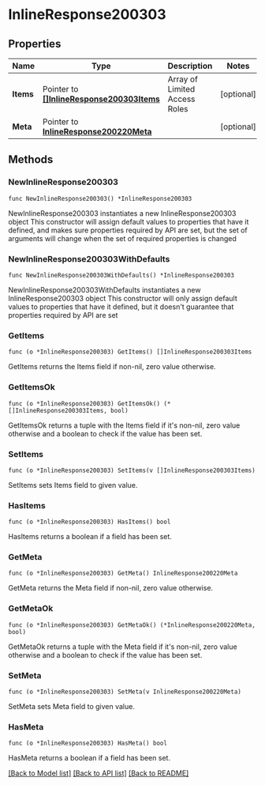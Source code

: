 # InlineResponse200303

## Properties

Name | Type | Description | Notes
------------ | ------------- | ------------- | -------------
**Items** | Pointer to [**[]InlineResponse200303Items**](InlineResponse200303Items.md) | Array of Limited Access Roles | [optional] 
**Meta** | Pointer to [**InlineResponse200220Meta**](InlineResponse200220Meta.md) |  | [optional] 

## Methods

### NewInlineResponse200303

`func NewInlineResponse200303() *InlineResponse200303`

NewInlineResponse200303 instantiates a new InlineResponse200303 object
This constructor will assign default values to properties that have it defined,
and makes sure properties required by API are set, but the set of arguments
will change when the set of required properties is changed

### NewInlineResponse200303WithDefaults

`func NewInlineResponse200303WithDefaults() *InlineResponse200303`

NewInlineResponse200303WithDefaults instantiates a new InlineResponse200303 object
This constructor will only assign default values to properties that have it defined,
but it doesn't guarantee that properties required by API are set

### GetItems

`func (o *InlineResponse200303) GetItems() []InlineResponse200303Items`

GetItems returns the Items field if non-nil, zero value otherwise.

### GetItemsOk

`func (o *InlineResponse200303) GetItemsOk() (*[]InlineResponse200303Items, bool)`

GetItemsOk returns a tuple with the Items field if it's non-nil, zero value otherwise
and a boolean to check if the value has been set.

### SetItems

`func (o *InlineResponse200303) SetItems(v []InlineResponse200303Items)`

SetItems sets Items field to given value.

### HasItems

`func (o *InlineResponse200303) HasItems() bool`

HasItems returns a boolean if a field has been set.

### GetMeta

`func (o *InlineResponse200303) GetMeta() InlineResponse200220Meta`

GetMeta returns the Meta field if non-nil, zero value otherwise.

### GetMetaOk

`func (o *InlineResponse200303) GetMetaOk() (*InlineResponse200220Meta, bool)`

GetMetaOk returns a tuple with the Meta field if it's non-nil, zero value otherwise
and a boolean to check if the value has been set.

### SetMeta

`func (o *InlineResponse200303) SetMeta(v InlineResponse200220Meta)`

SetMeta sets Meta field to given value.

### HasMeta

`func (o *InlineResponse200303) HasMeta() bool`

HasMeta returns a boolean if a field has been set.


[[Back to Model list]](../README.md#documentation-for-models) [[Back to API list]](../README.md#documentation-for-api-endpoints) [[Back to README]](../README.md)


